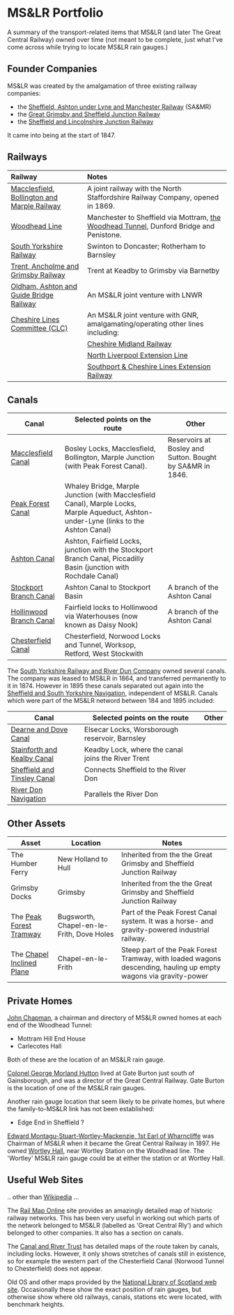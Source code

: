 # MS&LR Portfolio

A summary of the transport-related items that MS&LR (and later The Great Central Railway) owned over time (not meant to be complete, just what I've come across while trying to locate MS&LR rain gauges.)

## Founder Companies

MS&LR was created by the amalgamation of three existing railway companies:

* the [Sheffield, Ashton under Lyne and Manchester Railway](https://en.wikipedia.org/wiki/Sheffield,_Ashton-under-Lyne_and_Manchester_Railway) (SA&MR)
* the [Great Grimsby and Sheffield Junction Railway](https://en.wikipedia.org/wiki/Great_Grimsby_and_Sheffield_Junction_Railway)
* the [Sheffield and Lincolnshire Junction Railway](https://en.wikipedia.org/wiki/Sheffield_and_Lincolnshire_Junction_Railway)

It came into being at the start of 1847.

## Railways

|Railway|Notes|
|:------|:----|
|[Macclesfield, Bollington and Marple Railway](https://en.wikipedia.org/wiki/Macclesfield,_Bollington_and_Marple_Railway)| A joint railway with the North Staffordshire Railway Company, opened in 1869.|
|[Woodhead Line](https://en.wikipedia.org/wiki/Woodhead_line)|Manchester to Sheffield via Mottram, [the Woodhead Tunnel](https://en.wikipedia.org/wiki/Woodhead_Tunnel), Dunford Bridge and Penistone.|
|[South Yorkshire Railway](https://en.wikipedia.org/wiki/South_Yorkshire_Railway)| Swinton to Doncaster; Rotherham to Barnsley|
|[Trent, Ancholme and Grimsby Railway](https://en.wikipedia.org/wiki/Trent,_Ancholme_and_Grimsby_Railway)|Trent at Keadby to Grimsby via Barnetby|
|[Oldham, Ashton and Guide Bridge Railway](https://en.wikipedia.org/wiki/Oldham,_Ashton_and_Guide_Bridge_Railway)|An MS&LR joint venture with LNWR|
|[Cheshire Lines Committee (CLC)](https://en.wikipedia.org/wiki/Cheshire_Lines_Committee)|An MS&LR joint venture with GNR, amalgamating/operating other lines including:|
||[Cheshire Midland Railway](https://en.wikipedia.org/wiki/Cheshire_Midland_Railway)|
||[North Liverpool Extension Line](https://en.wikipedia.org/wiki/North_Liverpool_Extension_Line)|
||[Southport & Cheshire Lines Extension Railway ](https://en.wikipedia.org/wiki/Southport_and_Cheshire_Lines_Extension_Railway)|

 



## Canals

| Canal | Selected points on the route |Other|
|-----|-----|------|
|[Macclesfield Canal](https://en.wikipedia.org/wiki/Macclesfield_Canal)|Bosley Locks, Macclesfield, Bollington, Marple Junction (with Peak Forest Canal). | Reservoirs at Bosley and Sutton. Bought by SA&MR in 1846. |
|[Peak Forest Canal](https://en.wikipedia.org/wiki/Peak_Forest_Canal)|Whaley Bridge, Marple Junction (with Macclesfield Canal), Marple Locks, Marple Aqueduct, Ashton-under-Lyne (links to the Ashton Canal)|
|[Ashton Canal](https://en.wikipedia.org/wiki/Ashton_Canal)|Ashton, Fairfield Locks, junction with the Stockport Branch Canal, Piccadilly Basin (junction with Rochdale Canal)|
|[Stockport Branch Canal](https://en.wikipedia.org/wiki/Stockport_Branch_Canal)| Ashton Canal to Stockport Basin|A branch of the Ashton Canal|
|[Hollinwood Branch Canal](https://en.wikipedia.org/wiki/Hollinwood_Branch_Canal)|Fairfield locks to Hollinwood via Waterhouses (now known as Daisy Nook)|A branch of the Ashton Canal|
|[Chesterfield Canal](https://en.wikipedia.org/wiki/Chesterfield_Canal)|Chesterfield, Norwood Locks and Tunnel, Worksop, Retford, West Stockwith||

The [South Yorkshire Railway and River Dun Company](https://en.wikipedia.org/wiki/South_Yorkshire_Railway) owned several canals. The company was leased to MS&LR in 1864, and transferred permanently to it in 1874. However in 1895 these canals separated out again into the [Sheffield and South Yorkshire Navigation](https://en.wikipedia.org/wiki/Sheffield_and_South_Yorkshire_Navigation), independent of MS&LR. Canals which were part of the MS&LR netword between 184 and 1895 included:

| Canal | Selected points on the route |Other|
|-----|-----|------|
|[Dearne and Dove Canal](https://en.wikipedia.org/wiki/Dearne_and_Dove_Canal)|Elsecar Locks, Worsborough reservoir, Barnsley||
|[Stainforth and Kealby Canal](https://en.wikipedia.org/wiki/Stainforth_and_Keadby_Canal)|Keadby Lock, where the canal joins the River Trent||
|[Sheffield and Tinsley Canal](https://en.wikipedia.org/wiki/Sheffield_%26_Tinsley_Canal)|Connects Sheffield to the River Don||
|[River Don Navigation](https://en.wikipedia.org/wiki/River_Don_Navigation)|Parallels the River Don|

## Other Assets

| Asset | Location | Notes |
|-----|-----|-----|
|The Humber Ferry|New Holland to Hull|Inherited from the the Great Grimsby and Sheffield Junction Railway|
|Grimsby Docks|Grimsby|Inherited from the the Great Grimsby and Sheffield Junction Railway|
|The [Peak Forest Tramway](https://en.wikipedia.org/wiki/Peak_Forest_Tramway)|Bugsworth, Chapel-en-le-Frith, Dove Holes|Part of the Peak Forest Canal system. It was a horse- and gravity-powered industrial railway.
|The [Chapel Inclined Plane](https://en.wikipedia.org/wiki/Chapel_inclined_plane)|Chapel-en-le-Frith|Steep part of the Peak Forest Tramway, with loaded wagons descending, hauling up empty wagons via gravity-power|

## Private Homes

[John Chapman](https://en.wikipedia.org/wiki/John_Chapman_(Grimsby_MP)), a chairman and directory of MS&LR owned homes at each end of the Woodhead Tunnel:
* Mottram Hill End House
* Carlecotes Hall

Both of these are the location of an MS&LR rain gauge. 

[Colonel George Morland Hutton](https://archive.org/details/visitationengla00britgoog/page/n111/mode/2up) lived at Gate Burton just south of Gainsborough, and was a director of the Great Central Railway. Gate Burton is the location of one of the MS&LR rain gauges.


Another rain gauge location that seem likely to be private homes, but where the family-to-MS&LR link has not been established:

* Edge End in Sheffield ?

[Edward Montagu-Stuart-Wortley-Mackenzie, 1st Earl of Wharncliffe](https://en.wikipedia.org/wiki/Edward_Montagu-Stuart-Wortley-Mackenzie,_1st_Earl_of_Wharncliffe) was Chairman of MS&LR when it became the Great Central Railway in 1897. He owned [Wortley Hall](https://en.wikipedia.org/wiki/Wortley_Hall), near Wortley Station on the Woodhead line. The 'Wortley' MS&LR rain gauge could be at either the station or at Wortley Hall.


## Useful Web Sites

.. other than [Wikipedia](https://en.wikipedia.org/) ...

The [Rail Map Online](http://www.railmaponline.com/UKIEMap.php) site provides an amazingly detailed map of historic railway networks. This has been very useful in working out which parts of the network belonged to MS&LR (labelled as 'Great Central Rly') and which belonged to other companies. It also has a section on canals.

The [Canal and River Trust](https://canalrivertrust.org.uk/enjoy-the-waterways/canal-and-river-network) has detailed maps of the route taken by canals, including locks. However, it only shows stretches of canals still in existence, so for example the western part of the Chesterfield Canal (Norwood Tunnel to Chesterfield) does not appear.

Old OS and other maps provided by the [National Library of Scotland web site](https://maps.nls.uk/). Occasionally these show the exact position of rain gauges, but otherwise show where old railways, canals, stations etc were located, with benchmark heights.





